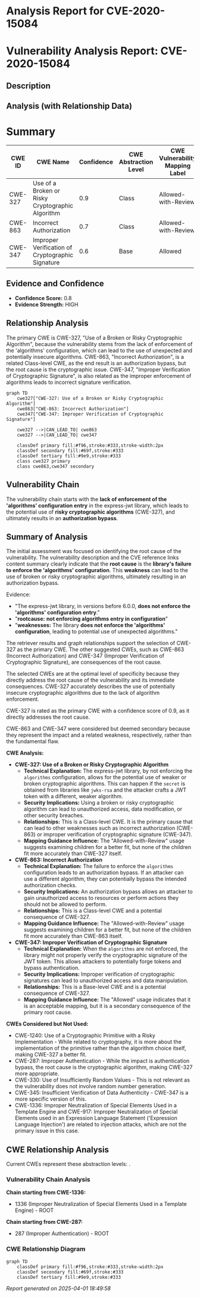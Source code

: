 # Analysis Report for CVE-2020-15084

# Vulnerability Analysis Report: CVE-2020-15084

## Description



## Analysis (with Relationship Data)

# Summary
| CWE ID | CWE Name | Confidence | CWE Abstraction Level | CWE Vulnerability Mapping Label | CWE-Vulnerability Mapping Notes |
|---|---|---|---|---|---|
| CWE-327 | Use of a Broken or Risky Cryptographic Algorithm | 0.9 | Class | Allowed-with-Review | Primary CWE |
| CWE-863 | Incorrect Authorization | 0.7 | Class | Allowed-with-Review | Secondary Candidate |
| CWE-347 | Improper Verification of Cryptographic Signature | 0.6 | Base | Allowed | Secondary Candidate |

## Evidence and Confidence

*   **Confidence Score:** 0.8
*   **Evidence Strength:** HIGH

## Relationship Analysis
The primary CWE is CWE-327, "Use of a Broken or Risky Cryptographic Algorithm", because the vulnerability stems from the lack of enforcement of the 'algorithms' configuration, which can lead to the use of unexpected and potentially insecure algorithms. CWE-863, "Incorrect Authorization", is a related Class-level CWE, as the end result is an authorization bypass, but the root cause is the cryptographic issue. CWE-347, "Improper Verification of Cryptographic Signature", is also related as the improper enforcement of algorithms leads to incorrect signature verification.

```mermaid
graph TD
    cwe327["CWE-327: Use of a Broken or Risky Cryptographic Algorithm"]
    cwe863["CWE-863: Incorrect Authorization"]
    cwe347["CWE-347: Improper Verification of Cryptographic Signature"]
    
    cwe327 -->|CAN_LEAD_TO| cwe863
    cwe327 -->|CAN_LEAD_TO| cwe347
    
    classDef primary fill:#f96,stroke:#333,stroke-width:2px
    classDef secondary fill:#69f,stroke:#333
    classDef tertiary fill:#9e9,stroke:#333
    class cwe327 primary
    class cwe863,cwe347 secondary
```

## Vulnerability Chain
The vulnerability chain starts with the **lack of enforcement of the 'algorithms' configuration entry** in the express-jwt library, which leads to the potential use of **risky cryptographic algorithms** (CWE-327), and ultimately results in an **authorization bypass**.

## Summary of Analysis
The initial assessment was focused on identifying the root cause of the vulnerability. The vulnerability description and the CVE reference links content summary clearly indicate that the **root cause** is the **library's failure to enforce the 'algorithms' configuration**. This **weakness** can lead to the use of broken or risky cryptographic algorithms, ultimately resulting in an authorization bypass.

Evidence:
- "The express-jwt library, in versions before 6.0.0, **does not enforce the 'algorithms' configuration entry**."
- "**rootcause:** **not enforcing algorithms entry in configuration**"
- "**weaknesses:** The library **does not enforce the 'algorithms' configuration**, leading to potential use of unexpected algorithms."

The retriever results and graph relationships support the selection of CWE-327 as the primary CWE. The other suggested CWEs, such as CWE-863 (Incorrect Authorization) and CWE-347 (Improper Verification of Cryptographic Signature), are consequences of the root cause.

The selected CWEs are at the optimal level of specificity because they directly address the root cause of the vulnerability and its immediate consequences. CWE-327 accurately describes the use of potentially insecure cryptographic algorithms due to the lack of algorithm enforcement.

CWE-327 is rated as the primary CWE with a confidence score of 0.9, as it directly addresses the root cause.

CWE-863 and CWE-347 were considered but deemed secondary because they represent the impact and a related weakness, respectively, rather than the fundamental flaw.

**CWE Analysis:**

*   **CWE-327: Use of a Broken or Risky Cryptographic Algorithm**
    *   **Technical Explanation:** The express-jwt library, by not enforcing the `algorithms` configuration, allows for the potential use of weaker or broken cryptographic algorithms. This can happen if the `secret` is obtained from libraries like `jwks-rsa` and the attacker crafts a JWT token with a different, weaker algorithm.
    *   **Security Implications:** Using a broken or risky cryptographic algorithm can lead to unauthorized access, data modification, or other security breaches.
    *   **Relationships:** This is a Class-level CWE. It is the primary cause that can lead to other weaknesses such as incorrect authorization (CWE-863) or improper verification of cryptographic signature (CWE-347).
    *   **Mapping Guidance Influence:** The "Allowed-with-Review" usage suggests examining children for a better fit, but none of the children fit more accurately than CWE-327 itself.
*   **CWE-863: Incorrect Authorization**
    *   **Technical Explanation:** The failure to enforce the `algorithms` configuration leads to an authorization bypass. If an attacker can use a different algorithm, they can potentially bypass the intended authorization checks.
    *   **Security Implications:** An authorization bypass allows an attacker to gain unauthorized access to resources or perform actions they should not be allowed to perform.
    *   **Relationships:** This is a Class-level CWE and a potential consequence of CWE-327.
    *   **Mapping Guidance Influence:** The "Allowed-with-Review" usage suggests examining children for a better fit, but none of the children fit more accurately than CWE-863 itself.
*   **CWE-347: Improper Verification of Cryptographic Signature**
    *   **Technical Explanation:** When the `algorithms` are not enforced, the library might not properly verify the cryptographic signature of the JWT token. This allows attackers to potentially forge tokens and bypass authentication.
    *   **Security Implications:** Improper verification of cryptographic signatures can lead to unauthorized access and data manipulation.
    *   **Relationships:** This is a Base-level CWE and is a potential consequence of CWE-327.
    *   **Mapping Guidance Influence:** The "Allowed" usage indicates that it is an acceptable mapping, but it is a secondary consequence of the primary root cause.

**CWEs Considered but Not Used:**

*   CWE-1240: Use of a Cryptographic Primitive with a Risky Implementation - While related to cryptography, it is more about the implementation of the primitive rather than the algorithm choice itself, making CWE-327 a better fit.
*   CWE-287: Improper Authentication - While the impact is authentication bypass, the root cause is the cryptographic algorithm, making CWE-327 more appropriate.
*   CWE-330: Use of Insufficiently Random Values - This is not relevant as the vulnerability does not involve random number generation.
*   CWE-345: Insufficient Verification of Data Authenticity - CWE-347 is a more specific version of this.
*   CWE-1336: Improper Neutralization of Special Elements Used in a Template Engine and CWE-917: Improper Neutralization of Special Elements used in an Expression Language Statement ('Expression Language Injection') are related to injection attacks, which are not the primary issue in this case.


## CWE Relationship Analysis

Current CWEs represent these abstraction levels: .


### Vulnerability Chain Analysis

**Chain starting from CWE-1336:**
- 1336 (Improper Neutralization of Special Elements Used in a Template Engine) - ROOT


**Chain starting from CWE-287:**
- 287 (Improper Authentication) - ROOT



### CWE Relationship Diagram

```mermaid
graph TD
    classDef primary fill:#f96,stroke:#333,stroke-width:2px
    classDef secondary fill:#69f,stroke:#333
    classDef tertiary fill:#9e9,stroke:#333
```



*Report generated on 2025-04-01 18:49:58*
